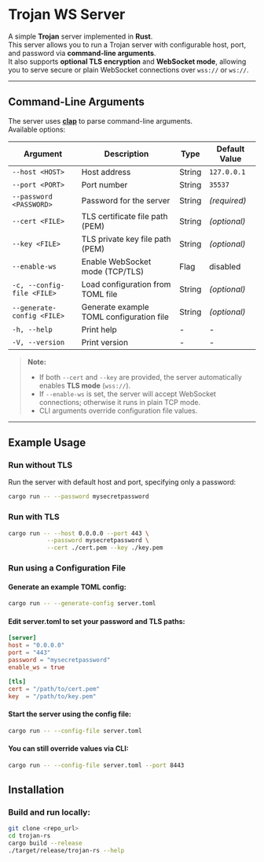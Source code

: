 # Trojan WS Server

A simple **Trojan** server implemented in **Rust**.  
This server allows you to run a Trojan server with configurable host, port, and password via **command-line arguments**.  
It also supports **optional TLS encryption** and **WebSocket mode**, allowing you to serve secure or plain WebSocket connections over `wss://` or `ws://`.

---

## Command-Line Arguments

The server uses [**clap**](https://crates.io/crates/clap) to parse command-line arguments.  
Available options:

| Argument                     | Description                               | Type    | Default Value   |
|-------------------------------|-------------------------------------------|---------|----------------|
| `--host <HOST>`              | Host address                               | String  | `127.0.0.1`    |
| `--port <PORT>`              | Port number                                | String  | `35537`        |
| `--password <PASSWORD>`      | Password for the server                    | String  | *(required)*   |
| `--cert <FILE>`              | TLS certificate file path (PEM)           | String  | *(optional)*   |
| `--key <FILE>`               | TLS private key file path (PEM)           | String  | *(optional)*   |
| `--enable-ws`                | Enable WebSocket mode (TCP/TLS)           | Flag    | disabled       |
| `-c, --config-file <FILE>`   | Load configuration from TOML file         | String  | *(optional)*   |
| `--generate-config <FILE>`   | Generate example TOML configuration file | String  | *(optional)*   |
| `-h, --help`                 | Print help                                 | -       | -              |
| `-V, --version`              | Print version                              | -       | -              |

> **Note:**  
> - If both `--cert` and `--key` are provided, the server automatically enables **TLS mode** (`wss://`).  
> - If `--enable-ws` is set, the server will accept WebSocket connections; otherwise it runs in plain TCP mode.  
> - CLI arguments override configuration file values.

---

## Example Usage

### Run without TLS

Run the server with default host and port, specifying only a password:

```bash
cargo run -- --password mysecretpassword
```
### Run with TLS
```bash
cargo run -- --host 0.0.0.0 --port 443 \
           --password mysecretpassword \
           --cert ./cert.pem --key ./key.pem
```
### Run using a Configuration File
#### Generate an example TOML config:
```bash
cargo run -- --generate-config server.toml
```
#### Edit server.toml to set your password and TLS paths:
```toml
[server]
host = "0.0.0.0"
port = "443"
password = "mysecretpassword"
enable_ws = true

[tls]
cert = "/path/to/cert.pem"
key  = "/path/to/key.pem"
```
#### Start the server using the config file:
```bash
cargo run -- --config-file server.toml
```
#### You can still override values via CLI:
```bash
cargo run -- --config-file server.toml --port 8443
```

## Installation
### Build and run locally:
```bash
git clone <repo_url>
cd trojan-rs
cargo build --release
./target/release/trojan-rs --help
```
